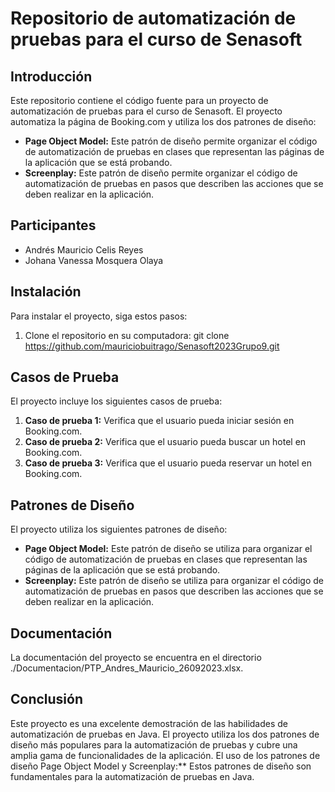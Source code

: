 # Repositorio de automatización de pruebas para el curso de Senasoft

## Introducción

Este repositorio contiene el código fuente para un proyecto de automatización de pruebas para el curso de Senasoft. El proyecto automatiza la página de Booking.com y utiliza los dos patrones de diseño:

* **Page Object Model:** Este patrón de diseño permite organizar el código de automatización de pruebas en clases que representan las páginas de la aplicación que se está probando.
* **Screenplay:** Este patrón de diseño permite organizar el código de automatización de pruebas en pasos que describen las acciones que se deben realizar en la aplicación.

## Participantes

* Andrés Mauricio Celis Reyes
* Johana Vanessa Mosquera Olaya

## Instalación

Para instalar el proyecto, siga estos pasos:

1. Clone el repositorio en su computadora:
   git clone https://github.com/mauriciobuitrago/Senasoft2023Grupo9.git



## Casos de Prueba
El proyecto incluye los siguientes casos de prueba:

1. **Caso de prueba 1:** Verifica que el usuario pueda iniciar sesión en Booking.com.
2. **Caso de prueba 2:** Verifica que el usuario pueda buscar un hotel en Booking.com.
3. **Caso de prueba 3:** Verifica que el usuario pueda reservar un hotel en Booking.com.

## Patrones de Diseño
El proyecto utiliza los siguientes patrones de diseño:

- **Page Object Model:** Este patrón de diseño se utiliza para organizar el código de automatización de pruebas en clases que representan las páginas de la aplicación que se está probando.
- **Screenplay:** Este patrón de diseño se utiliza para organizar el código de automatización de pruebas en pasos que describen las acciones que se deben realizar en la aplicación.

## Documentación
La documentación del proyecto se encuentra en el directorio ./Documentacion/PTP_Andres_Mauricio_26092023.xlsx.

## Conclusión
Este proyecto es una excelente demostración de las habilidades de automatización de pruebas en Java. El proyecto utiliza los dos patrones de diseño más populares para la automatización de pruebas y cubre una amplia gama de funcionalidades de la aplicación.
El uso de los patrones de diseño Page Object Model y Screenplay:** Estos patrones de diseño son fundamentales para la automatización de pruebas en Java.


